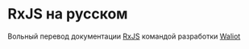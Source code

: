 # RxJS на русском

Вольный перевод документации [RxJS](https://rxjs.dev) командой разработки [Waliot](https://waliot.com/)


